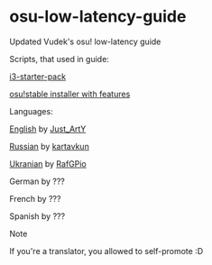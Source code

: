 # osu-low-latency-guide
Updated Vudek's osu! low-latency guide

Scripts, that used in guide:

[i3-starter-pack](https://github.com/kartavkun/i3-dotfiles-minimal)

[osu!stable installer with features](https://github.com/kartavkun/arch-osu-wine)

Languages:

[English](Languages/English.md) by [Just_ArtY](https://osu.ppy.sh/users/16915136)

[Russian](Languages/Russian.md) by [kartavkun](https://kartavkun.github.io/site/)

[Ukranian](Languages/Ukrainian.md) by [RafGPio](https://rafgp.io)

German by ???

French by ???

Spanish by ???

> [!NOTE]
> If you're a translator, you allowed to self-promote :D
